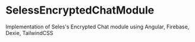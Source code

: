 # SelessEncryptedChatModule
Implementation of Seles's Encrypted Chat module using Angular, Firebase, Dexie, TailwindCSS
